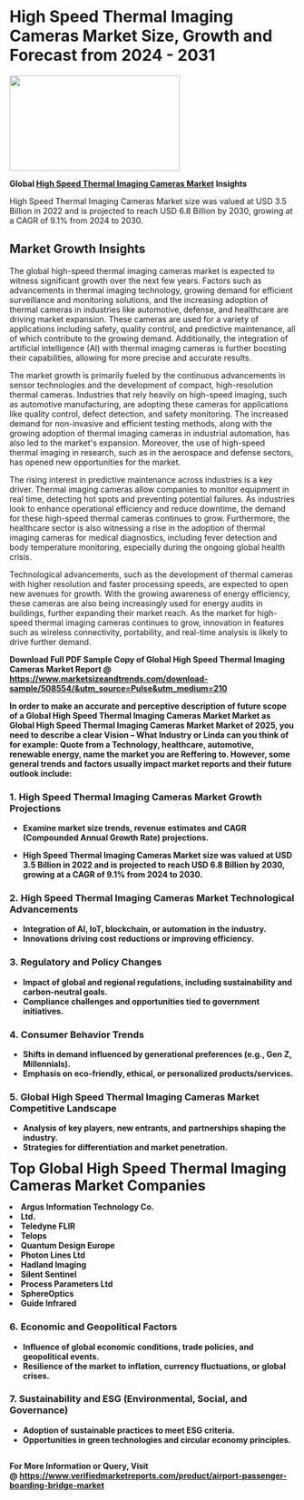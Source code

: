 <H1>High Speed Thermal Imaging Cameras Market Size, Growth and Forecast from 2024 - 2031</H1><img class="aligncenter size-medium wp-image-584254" src="https://thirdeyenews.in/wp-content/uploads/2024/09/Global-Market-Research-300x168.jpeg" alt="" width="300" height="168" /><p><strong>Global&nbsp;<a href="https://www.marketsizeandtrends.com/download-sample/508554/&amp;utm_source=Pulse&amp;utm_medium=210">High Speed Thermal Imaging Cameras Market</a> Insights</strong></p><p>High Speed Thermal Imaging Cameras Market size was valued at USD 3.5 Billion in 2022 and is projected to reach USD 6.8 Billion by 2030, growing at a CAGR of 9.1% from 2024 to 2030.</p><p><h2>Market Growth Insights</h2> <p>The global high-speed thermal imaging cameras market is expected to witness significant growth over the next few years. Factors such as advancements in thermal imaging technology, growing demand for efficient surveillance and monitoring solutions, and the increasing adoption of thermal cameras in industries like automotive, defense, and healthcare are driving market expansion. These cameras are used for a variety of applications including safety, quality control, and predictive maintenance, all of which contribute to the growing demand. Additionally, the integration of artificial intelligence (AI) with thermal imaging cameras is further boosting their capabilities, allowing for more precise and accurate results.</p> <p><strong></strong></p> <p>The market growth is primarily fueled by the continuous advancements in sensor technologies and the development of compact, high-resolution thermal cameras. Industries that rely heavily on high-speed imaging, such as automotive manufacturing, are adopting these cameras for applications like quality control, defect detection, and safety monitoring. The increased demand for non-invasive and efficient testing methods, along with the growing adoption of thermal imaging cameras in industrial automation, has also led to the market's expansion. Moreover, the use of high-speed thermal imaging in research, such as in the aerospace and defense sectors, has opened new opportunities for the market.</p> <p>The rising interest in predictive maintenance across industries is a key driver. Thermal imaging cameras allow companies to monitor equipment in real time, detecting hot spots and preventing potential failures. As industries look to enhance operational efficiency and reduce downtime, the demand for these high-speed thermal cameras continues to grow. Furthermore, the healthcare sector is also witnessing a rise in the adoption of thermal imaging cameras for medical diagnostics, including fever detection and body temperature monitoring, especially during the ongoing global health crisis.</p> <p>Technological advancements, such as the development of thermal cameras with higher resolution and faster processing speeds, are expected to open new avenues for growth. With the growing awareness of energy efficiency, these cameras are also being increasingly used for energy audits in buildings, further expanding their market reach. As the market for high-speed thermal imaging cameras continues to grow, innovation in features such as wireless connectivity, portability, and real-time analysis is likely to drive further demand.</p> <p><strong></p><p><span class=""><strong>Download Full PDF Sample Copy of Global High Speed Thermal Imaging Cameras Market Report</strong> @ <a href="https://www.marketsizeandtrends.com/download-sample/508554/&amp;utm_source=Pulse&amp;utm_medium=210" target="_blank">https://www.marketsizeandtrends.com/download-sample/508554/&amp;utm_source=Pulse&amp;utm_medium=210</a></span></p><p>In order to make an accurate and perceptive description of future scope of a Global&nbsp;High Speed Thermal Imaging Cameras Market Market as Global&nbsp;High Speed Thermal Imaging Cameras Market Market of 2025, you need to describe a clear Vision &ndash; What Industry or Linda can you think of for example: Quote from a Technology, healthcare, automotive, renewable energy, name the market you are Reffering to. However, some general trends and factors usually impact market reports and their future outlook include:</p><h3>1.&nbsp;<strong>High Speed Thermal Imaging Cameras Market Growth Projections</strong></h3><ul><li>Examine market size trends, revenue estimates and CAGR (Compounded Annual Growth Rate) projections.</li><li><p>High Speed Thermal Imaging Cameras Market size was valued at USD 3.5 Billion in 2022 and is projected to reach USD 6.8 Billion by 2030, growing at a CAGR of 9.1% from 2024 to 2030.</p></li></ul><h3>2.&nbsp;<strong>High Speed Thermal Imaging Cameras Market Technological Advancements</strong></h3><ul><li>Integration of AI, IoT, blockchain, or automation in the industry.</li><li>Innovations driving cost reductions or improving efficiency.</li></ul><h3>3.&nbsp;<strong>Regulatory and Policy Changes</strong></h3><ul><li>Impact of global and regional regulations, including sustainability and carbon-neutral goals.</li><li>Compliance challenges and opportunities tied to government initiatives.</li></ul><h3>4.&nbsp;<strong>Consumer Behavior Trends</strong></h3><ul><li>Shifts in demand influenced by generational preferences (e.g., Gen Z, Millennials).</li><li>Emphasis on eco-friendly, ethical, or personalized products/services.</li></ul><h3>5.&nbsp;<strong>Global High Speed Thermal Imaging Cameras Market Competitive Landscape</strong></h3><ul><li>Analysis of key players, new entrants, and partnerships shaping the industry.</li><li>Strategies for differentiation and market penetration.</li></ul><p data-pm-slice="1 1 []"><span style="color: inherit; font-family: inherit; font-size: 25px;">Top Global High Speed Thermal Imaging Cameras Market Companies</span></p><div class="" data-test-id=""><p><li>Argus Information Technology Co.</li><li> Ltd.</li><li> Teledyne FLIR</li><li> Telops</li><li> Quantum Design Europe</li><li> Photon Lines Ltd</li><li> Hadland Imaging</li><li> Silent Sentinel</li><li> Process Parameters Ltd</li><li> SphereOptics</li><li> Guide Infrared</li></p></div><h3>6.&nbsp;<strong>Economic and Geopolitical Factors</strong></h3><ul><li>Influence of global economic conditions, trade policies, and geopolitical events.</li><li>Resilience of the market to inflation, currency fluctuations, or global crises.</li></ul><h3>7.&nbsp;<strong>Sustainability and ESG (Environmental, Social, and Governance)</strong></h3><ul><li>Adoption of sustainable practices to meet ESG criteria.</li><li>Opportunities in green technologies and circular economy principles.</li></ul><h2><strong style="font-size: 14px;">For More Information or Query, Visit @&nbsp;</strong><a style="background-color: #ffffff; font-size: 14px;" href="https://www.marketsizeandtrends.com/report/high-speed-thermal-imaging-cameras-market/" target="_blank">https://www.verifiedmarketreports.com/product/airport-passenger-boarding-bridge-market</a></h2>
